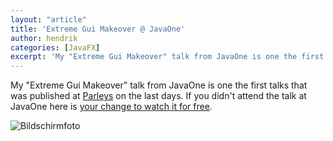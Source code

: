 ```yaml
---
layout: "article"
title: 'Extreme Gui Makeover @ JavaOne'
author: hendrik
categories: [JavaFX]
excerpt: 'My "Extreme Gui Makeover" talk from JavaOne is one the first talks that was published at Parleys on the last days.'
---
```

My "Extreme Gui Makeover" talk from JavaOne is one the first talks that was published at [Parleys](http://www.parleys.com) on the last days. If you didn't attend the talk at JavaOne here is [your change to watch it for free](https://www.parleys.com/play/543fab59e4b06e1184ae4242/).

![Bildschirmfoto](/assets/posts/guigarage-legacy/Bildschirmfoto-2014-10-26-um-09.03.03.png)